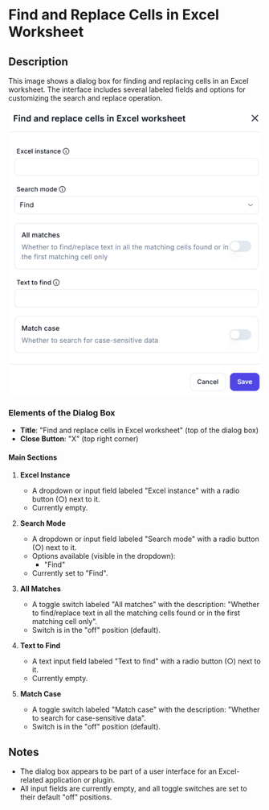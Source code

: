 # Find and Replace Cells in Excel Worksheet

## Description

This image shows a dialog box for finding and replacing cells in an Excel worksheet. The interface includes several labeled fields and options for customizing the search and replace operation.

![Find and replace](../../assests/ui-interface-automations/assests%20excel/find-and-replace-cells-in-excel-worksheet.png)

### Elements of the Dialog Box

- **Title**: "Find and replace cells in Excel worksheet" (top of the dialog box)
- **Close Button**: "X" (top right corner)

#### Main Sections

1. **Excel Instance**
   - A dropdown or input field labeled "Excel instance" with a radio button (○) next to it.
   - Currently empty.

2. **Search Mode**
   - A dropdown or input field labeled "Search mode" with a radio button (○) next to it.
   - Options available (visible in the dropdown):
     - "Find"
   - Currently set to "Find".

3. **All Matches**
   - A toggle switch labeled "All matches" with the description: "Whether to find/replace text in all the matching cells found or in the first matching cell only".
   - Switch is in the "off" position (default).

4. **Text to Find**
   - A text input field labeled "Text to find" with a radio button (○) next to it.
   - Currently empty.

5. **Match Case**
   - A toggle switch labeled "Match case" with the description: "Whether to search for case-sensitive data".
   - Switch is in the "off" position (default).

## Notes

- The dialog box appears to be part of a user interface for an Excel-related application or plugin.
- All input fields are currently empty, and all toggle switches are set to their default "off" positions.